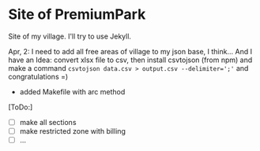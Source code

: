# Site of PremiumPark

Site of my village. I'll try to use Jekyll.  

Apr, 2: I need to add all free areas of village to my json base,
I think... And I have an Idea: convert xlsx file to csv, then
install csvtojson (from npm) and make a command 
`csvtojson data.csv > output.csv --delimiter=';'`
and congratulations =)
- added Makefile with arc method

[ToDo:]  
- [ ] make all sections  
- [ ] make restricted zone with billing  
- [ ] ...
